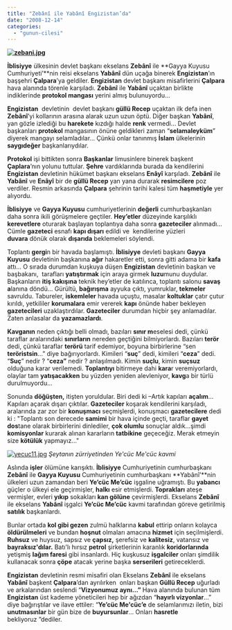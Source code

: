 ```yaml
---
title: "Zebânî ile Yabânî Engizistan’da"
date: "2008-12-14"
categories: 
  - "gunun-cilesi"
---
```


**[![zebani.jpg](/uploads/2008/12/zebani.jpg)](/uploads/2008/12/zebani.jpg "zebani.jpg")** 

**İblisiyye** ülkesinin devlet başkanı ekselans **Zebânî** ile **Gayya Kuyusu Cumhuriyeti’**nin reisi ekselans **Yabânî** dün uçağa binerek **Engizistan**’ın başşehri **Çalpara**’ya geldiler. **Engizistan** devlet başkanı misafirlerini **Çalpara** hava alanında törenle karşıladı. **Zebânî** ile **Yabânî** uçaktan birlikte indiklerinde **protokol mangası** yerini almış bulunuyordu…[](/uploads/2008/12/yecuc1.jpg "yecuc1.jpg")

**Engizistan**  devletinin  devlet başkanı **güllü Recep** uçaktan ilk defa inen **Zebânî**’yi kollarının arasına alarak uzun uzun öptü. Diğer başkan **Yabânî**, yan gözle izlediği bu **harekete** kızdığı halde **renk** vermedi… Devlet başkanları **protokol** mangasının önüne geldikleri zaman “**selamaleyküm**” diyerek mangayı selamladılar… Çünkü onlar tanınmış **İslam** ülkelerinin **saygıdeğer** başkanlarıydılar.

**Protokol** işi bittikten sonra **Başkanlar** limusinlere binerek başkent **Çaplara**’nın yolunu tuttular. **Şehre** vardıklarında burada da kendilerini **Engizistan** devletinin hükümet başkanı ekselans **Enâyî** karşıladı. **Zebânî** ile **Yabânî** ve **Enâyî** bir de **güllü Recep** yan yana durarak **resimcilere** poz verdiler. Resmin arkasında **Çalpara** şehrinin tarihi kalesi tüm **haşmetiyle** yer alıyordu.

**İblisiyye** ve **Gayya Kuyusu** cumhuriyetlerinin **değerli** cumhurbaşkanları daha sonra ikili görüşmelere geçtiler. **Hey’etler** düzeyinde karşılıklı **kerevetlere** oturarak başlayan toplantıya daha sonra **gazeteciler** alınmadı… Cümle **gazeteci** esnafı **kapı dışarı** edildi ve  kendilerine yüzleri **duvara** dönük olarak **dışarıda** beklemeleri söylendi. 

Toplantı **gergi**n bir havada başlamıştı. **İblisiyye** devleti başkanı **Gayya Kuyusu** devletinin başkanına **ağır** hakaretler etti, sonra gitti adama bir **kafa** attı… O sırada durumdan kuşkuya düşen **Engizistan** devletinin başkan ve başbakanı,  tarafları **yatıştırmak** için araya girmek **luzu**munu duydular. Başkanların **itiş kakışına** teknik hey’etler de katılınca, toplantı salonu **savaş a**lanına döndü... Gürültü, **bağırışma** ayyuka çıktı, yumruklar, **tekmeler** savruldu. Tabureler, **iskemleler** havada uçuştu, masalar **koltuklar** çatır çutur kırıldı, yetkililer **korumalara** emir vererek **kapı** önünde haber bekleyen **gazetecileri** uzaklaştırdılar. **Gazeteciler** durumdan hiçbir şey anlamadılar. Zaten anlasalar da **yazamazlardı**.

**Kavganın** neden çıktığı belli olmadı, bazıları **sınır m**eselesi dedi, çünkü taraflar aralarındaki **sınırların** nereden geçtiğini bilmiyorlardı. Bazıları **terör** dedi, çünkü taraflar **terörü** tarif edemiyor, boyuna birbirlerine “sen  **teröristsin**…” diye bağırıyorlardı. Kimileri “**suç**” dedi, kimileri “**ceza**” dedi. “**Suç**” nedir ? “**ceza”** nedir ? anlaşılmadı. Kimin **suçlu**, kimin **suçsuz** olduğuna karar verilemedi. **Toplantıyı** bitirmeye dahi **kara**r veremiyorlardı, olaylar tam **yatışacakken** bu yüzden yeniden alevleniyor, **kavg**a bir türlü durulmuyordu…

Sonunda **döğüşten,** itişten yoruldular. Biri dedi ki –Artık kapıları **açalım**… Kapıları açarak dışarı çıktılar. **Gazeteciler** koşarak kendilerini karşıladı, aralarında zar zor bir **konuşmacı** seçmişlerdi, konuşmacı **gazetecilere** dedi ki : "Toplantı son derecede **samimi** bir hava içinde geçti, taraflar **gayet dos**tane olarak birbirlerini dinlediler, **çok olumlu** sonuçlar aldık…şimdi **komisyonlar** kurarak alınan kararların **tatbikine** geçeceğiz. Merak etmeyin size **kötülük** yapmayız..."

[![yecuc11.jpg](/uploads/2008/12/yecuc11.jpg)](/uploads/2008/12/yecuc11.jpg "yecuc11.jpg") _Şeytanın zürriyetinden Ye'cüc Me'cüc kavmi_

Aslında **işler** ölümüne karışıktı. **İblisiyye** Cumhuriyetinin cumhurbaşkanı **Zebânî** ile **Gayya Kuyusu** Cumhuriyetinin cumhurbaşkanı **Yabânî’**nin ülkeleri uzun zamandan beri **Ye’cüc Me’cüc** işgaline uğramıştı. Bu **yabancı** güçler o ülkeyi ele geçirmişler, **halkı** esir etmişlerdi. **Toprakları** ateşe vermişler, evleri **yıkıp** sokakları **kan gölüne** çevirmişlerdi. Ekselans **Zebânî** ile ekselans **Yabânî** işgalci **Ye’cüc Me’cüc** kavmi tarafından göreve getirilmiş **satılık** başkanlardı.

Bunlar ortada **kol gibi gezen** zulmü halklarına **kabul** ettirip onların kolayca **öldürülmeleri** ve bundan **hoşnut** olmaları amacına **hizmet** için seçilmişlerdi. **Ruhsuz** ve huysuz, sapsız ve **çapsız,** şerefsiz ve **kalitesiz**, vatansız ve **bayraksız'**dılar**.** Batı'lı hırsız **petrol** şirketlerinin karanlık **koridorlarında** yetişmiş **lağım faresi** gibi insanlardı. Hiç kuşkusuz **işgalciler** onları şimdilik kullanacak sonra **çöpe** atacak yerine başka **serserileri** getireceklerdi.

**Engizistan** devletinin resmi misafiri olan Ekselans **Zebânî** ile ekselans **Yabânî** başkent **Çalpara**’dan ayrılırken  onları başkan **Güllü Recep** uğurladı ve arkalarından seslendi “**Vizyonumuz aynı…”** Hava alanında bulunan tüm **Engizistan** üst kademe yöneticileri hep bir ağızdan “**hayırlı vizyonlar**…” diye bağırıştılar ve ilave ettiler: “**Ye’cüc Me'cüc’e** de selamlarımızı iletin, bizi **unutmasınlar** bir gün bize de **buyursunlar**… Onları **hasretle** bekliyoruz ”dediler.

